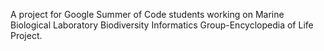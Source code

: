 A project for Google Summer of Code students working on Marine Biological Laboratory Biodiversity Informatics Group-Encyclopedia of Life Project.
